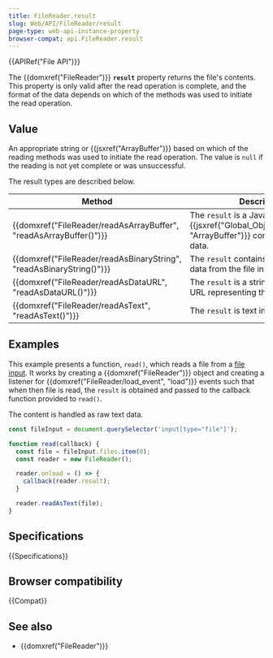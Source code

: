 ```yaml
---
title: FileReader.result
slug: Web/API/FileReader/result
page-type: web-api-instance-property
browser-compat: api.FileReader.result
---
```


{{APIRef("File API")}}

The {{domxref("FileReader")}} **`result`** property returns the
file's contents. This property is only valid after the read operation is complete, and
the format of the data depends on which of the methods was used to initiate the read
operation.

## Value

An appropriate string or {{jsxref("ArrayBuffer")}} based on which of the reading methods
was used to initiate the read operation. The value is `null` if the reading
is not yet complete or was unsuccessful.

The result types are described below.

<table class="no-markdown">
  <thead>
    <tr>
      <th scope="col">Method</th>
      <th scope="col">Description</th>
    </tr>
  </thead>
  <tbody>
    <tr>
      <td>
        {{domxref("FileReader/readAsArrayBuffer", "readAsArrayBuffer()")}}
      </td>
      <td>
        The <code>result</code> is a JavaScript
        {{jsxref("Global_Objects/ArrayBuffer",
        "ArrayBuffer")}}
        containing binary data.
      </td>
    </tr>
    <tr>
      <td>
        {{domxref("FileReader/readAsBinaryString", "readAsBinaryString()")}}
      </td>
      <td>
        The <code>result</code> contains the raw binary data from the file in a
        string.
      </td>
    </tr>
    <tr>
      <td>
        {{domxref("FileReader/readAsDataURL", "readAsDataURL()")}}
      </td>
      <td>
        The <code>result</code> is a string with a <code>data:</code> URL
        representing the file's data.
      </td>
    </tr>
    <tr>
      <td>
        {{domxref("FileReader/readAsText", "readAsText()")}}
      </td>
      <td>The <code>result</code> is text in a string.</td>
    </tr>
  </tbody>
</table>

## Examples

This example presents a function, `read()`, which reads a file from a [file input](/en-US/docs/Web/HTML/Element/input/file). It works by creating a
{{domxref("FileReader")}} object and creating a listener for
{{domxref("FileReader/load_event", "load")}} events such that when then file is read,
the `result` is obtained and passed to the callback function provided to
`read()`.

The content is handled as raw text data.

```js
const fileInput = document.querySelector('input[type="file"]');

function read(callback) {
  const file = fileInput.files.item(0);
  const reader = new FileReader();

  reader.onload = () => {
    callback(reader.result);
  }

  reader.readAsText(file);
}
```

## Specifications

{{Specifications}}

## Browser compatibility

{{Compat}}

## See also

- {{domxref("FileReader")}}
